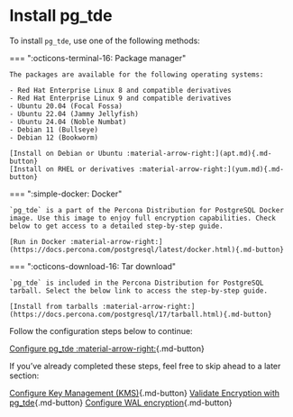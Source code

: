 # Install pg_tde

To install `pg_tde`, use one of the following methods:

=== ":octicons-terminal-16: Package manager"

    The packages are available for the following operating systems:
    
    - Red Hat Enterprise Linux 8 and compatible derivatives
    - Red Hat Enterprise Linux 9 and compatible derivatives
    - Ubuntu 20.04 (Focal Fossa)
    - Ubuntu 22.04 (Jammy Jellyfish)
    - Ubuntu 24.04 (Noble Numbat)
    - Debian 11 (Bullseye) 
    - Debian 12 (Bookworm)

    [Install on Debian or Ubuntu :material-arrow-right:](apt.md){.md-button}
    [Install on RHEL or derivatives :material-arrow-right:](yum.md){.md-button}

=== ":simple-docker: Docker"

    `pg_tde` is a part of the Percona Distribution for PostgreSQL Docker image. Use this image to enjoy full encryption capabilities. Check below to get access to a detailed step-by-step guide. 

    [Run in Docker :material-arrow-right:](https://docs.percona.com/postgresql/latest/docker.html){.md-button}

=== ":octicons-download-16: Tar download"

    `pg_tde` is included in the Percona Distribution for PostgreSQL tarball. Select the below link to access the step-by-step guide. 

    [Install from tarballs :material-arrow-right:](https://docs.percona.com/postgresql/17/tarball.html){.md-button}

Follow the configuration steps below to continue:

[Configure pg_tde :material-arrow-right:](setup.md){.md-button}

If you’ve already completed these steps, feel free to skip ahead to a later section:

 [Configure Key Management (KMS)](global-key-provider-configuration/index.md){.md-button} [Validate Encryption with pg_tde](test.md){.md-button} [Configure WAL encryption](wal-encryption.md){.md-button}
